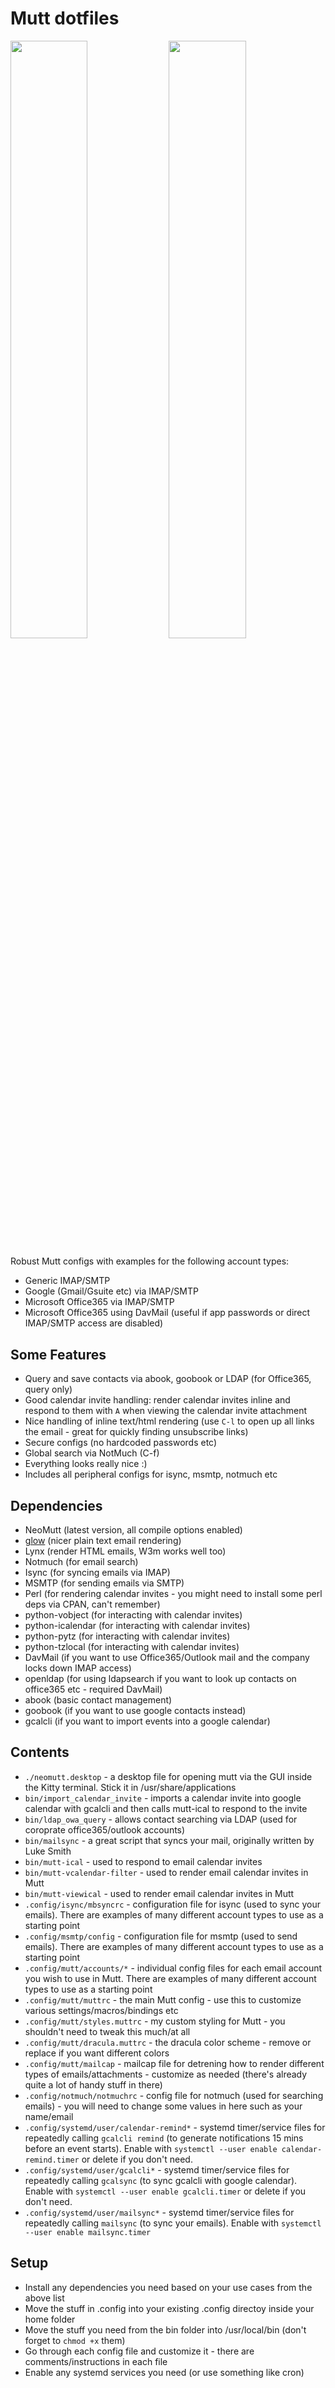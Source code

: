 # Mutt dotfiles

<p float="left">
  <img src="https://user-images.githubusercontent.com/1681236/142619631-abd51f53-fea9-449d-a91e-52a07c1a24f4.png" width="49.5%" />
  <img src="https://user-images.githubusercontent.com/1681236/142620913-22247cb9-66bd-48e3-8387-e42650637d35.png" width="49.5%" /> 
</p>

Robust Mutt configs with examples for the following account types:

* Generic IMAP/SMTP
* Google (Gmail/Gsuite etc) via IMAP/SMTP
* Microsoft Office365 via IMAP/SMTP
* Microsoft Office365 using DavMail (useful if app passwords or direct IMAP/SMTP access are disabled)

## Some Features

* Query and save contacts via abook, goobook or LDAP (for Office365, query only)
* Good calendar invite handling: render calendar invites inline and respond to them with `A` when viewing the calendar invite attachment
* Nice handling of inline text/html rendering (use `C-l` to open up all links the email - great for quickly finding unsubscribe links)
* Secure configs (no hardcoded passwords etc)
* Global search via NotMuch (C-f)
* Everything looks really nice :)
* Includes all peripheral configs for isync, msmtp, notmuch etc 

## Dependencies

* NeoMutt (latest version, all compile options enabled)
* [glow](https://github.com/charmbracelet/glow) (nicer plain text email rendering)
* Lynx (render HTML emails, W3m works well too)
* Notmuch (for email search)
* Isync (for syncing emails via IMAP)
* MSMTP (for sending emails via SMTP)
* Perl (for rendering calendar invites - you might need to install some perl deps via CPAN, can't remember)
* python-vobject (for interacting with calendar invites)
* python-icalendar (for interacting with calendar invites)
* python-pytz (for interacting with calendar invites)
* python-tzlocal (for interacting with calendar invites)
* DavMail (if you want to use Office365/Outlook mail and the company locks down IMAP access)
* openldap (for using ldapsearch if you want to look up contacts on office365 etc - required DavMail)
* abook (basic contact management)
* goobook (if you want to use google contacts instead)
* gcalcli (if you want to import events into a google calendar)

## Contents

* `./neomutt.desktop` - a desktop file for opening mutt via the GUI inside the Kitty terminal. Stick it in /usr/share/applications
* `bin/import_calendar_invite` - imports a calendar invite into google calendar with gcalcli and then calls mutt-ical to respond to the invite
* `bin/ldap_owa_query` - allows contact searching via LDAP (used for coroprate office365/outlook accounts)
* `bin/mailsync` -  a great script that syncs your mail, originally written by Luke Smith
* `bin/mutt-ical` - used to respond to email calendar invites
* `bin/mutt-vcalendar-filter` - used to render email calendar invites in Mutt
* `bin/mutt-viewical` - used to render email calendar invites in Mutt
* `.config/isync/mbsyncrc` - configuration file for isync (used to sync your emails). There are examples of many different account types to use as a starting point
* `.config/msmtp/config` - configuration file for msmtp (used to send emails). There are examples of many different account types to use as a starting point
* `.config/mutt/accounts/*` - individual config files for each email account you wish to use in Mutt. There are examples of many different account types to use as a starting point
* `.config/mutt/muttrc` - the main Mutt config - use this to customize various settings/macros/bindings etc
* `.config/mutt/styles.muttrc` - my custom styling for Mutt - you shouldn't need to tweak this much/at all
* `.config/mutt/dracula.muttrc`  - the dracula color scheme - remove or replace if you want different colors
* `.config/mutt/mailcap` - mailcap file for detrening how to render different types of emails/attachments - customize as needed (there's already quite a lot of handy stuff in there)
* `.config/notmuch/notmuchrc` - config file for notmuch (used for searching emails) - you will need to change some values in here such as your name/email
* `.config/systemd/user/calendar-remind*` - systemd timer/service files for repeatedly calling `gcalcli remind` (to generate notifications 15 mins before an event starts). Enable with `systemctl --user enable calendar-remind.timer` or delete if you don't need.
* `.config/systemd/user/gcalcli*` - systemd timer/service files for repeatedly calling `gcalsync` (to sync gcalcli with google calendar). Enable with `systemctl --user enable gcalcli.timer` or delete if you don't need.
* `.config/systemd/user/mailsync*` - systemd timer/service files for repeatedly calling `mailsync` (to sync your emails). Enable with `systemctl --user enable mailsync.timer`

## Setup

* Install any dependencies you need based on your use cases from the above list
* Move the stuff in .config into your existing .config directoy inside your home folder
* Move the stuff you need from the bin folder into /usr/local/bin (don't forget to `chmod +x` them)
* Go through each config file and customize it - there are comments/instructions in each file
* Enable any systemd services you need (or use something like cron)
